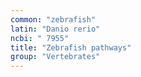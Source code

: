 ```yaml
---
common: "zebrafish"
latin: "Danio rerio"
ncbi: " 7955"
title: "Zebrafish pathways"
group: "Vertebrates"
---
```

